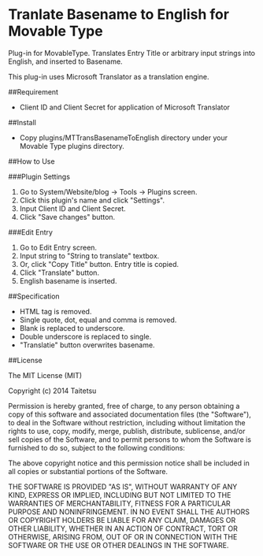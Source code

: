 Tranlate Basename to English for Movable Type
=======================

Plug-in for MovableType. Translates Entry Title or arbitrary input strings into English, and inserted to Basename. 

This plug-in uses Microsoft Translator as a translation engine.

##Requirement

+ Client ID and Client Secret for application of Microsoft Translator

##Install

+ Copy plugins/MTTransBasenameToEnglish directory under your Movable Type plugins directory.

##How to Use

###Plugin Settings

1. Go to System/Website/blog -> Tools -> Plugins screen.
2. Click this plugin's name and click "Settings".
3. Input Client ID and Client Secret.
4. Click "Save changes" button.

###Edit Entry

1. Go to Edit Entry screen.
2. Input string to "String to translate" textbox.
3. Or, click "Copy Title" button. Entry title is copied.
4. Click "Translate" button.
5. English basename is inserted.

##Specification

+ HTML tag is removed.
+ Single quote, dot, equal and comma is removed.
+ Blank is replaced to underscore.
+ Double underscore is replaced to single.
+ "Translatie" button overwrites basename.

##License

The MIT License (MIT)

Copyright (c) 2014 Taitetsu

Permission is hereby granted, free of charge, to any person obtaining a copy
of this software and associated documentation files (the "Software"), to deal
in the Software without restriction, including without limitation the rights
to use, copy, modify, merge, publish, distribute, sublicense, and/or sell
copies of the Software, and to permit persons to whom the Software is
furnished to do so, subject to the following conditions:

The above copyright notice and this permission notice shall be included in
all copies or substantial portions of the Software.

THE SOFTWARE IS PROVIDED "AS IS", WITHOUT WARRANTY OF ANY KIND, EXPRESS OR
IMPLIED, INCLUDING BUT NOT LIMITED TO THE WARRANTIES OF MERCHANTABILITY,
FITNESS FOR A PARTICULAR PURPOSE AND NONINFRINGEMENT. IN NO EVENT SHALL THE
AUTHORS OR COPYRIGHT HOLDERS BE LIABLE FOR ANY CLAIM, DAMAGES OR OTHER
LIABILITY, WHETHER IN AN ACTION OF CONTRACT, TORT OR OTHERWISE, ARISING FROM,
OUT OF OR IN CONNECTION WITH THE SOFTWARE OR THE USE OR OTHER DEALINGS IN
THE SOFTWARE.
